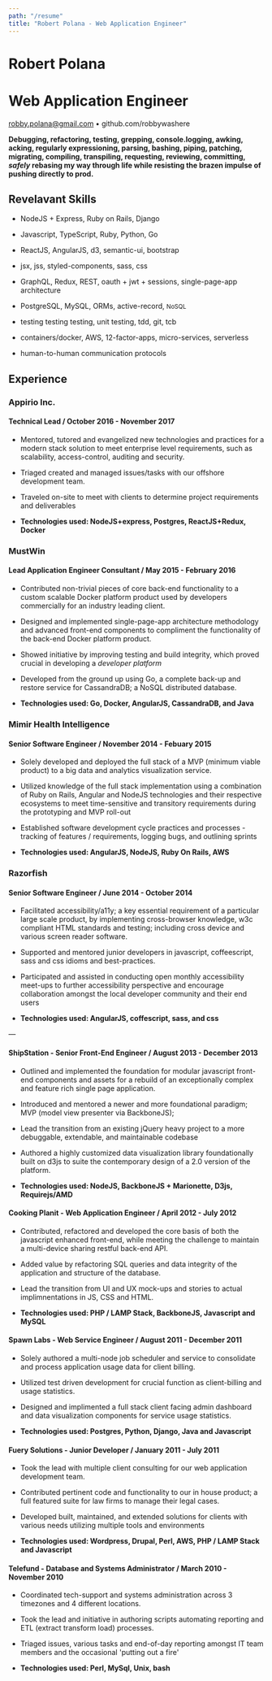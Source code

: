 ```yaml
---
path: "/resume"
title: "Robert Polana - Web Application Engineer"
---
```



# Robert Polana

# Web Application Engineer

robby.polana@gmail.com • github.com/robbywashere

**Debugging, refactoring, testing, grepping, console.logging, awking, acking, regularly expressioning, parsing, bashing, piping, patching, migrating, compiling, transpiling, requesting, reviewing, committing, _safely_ rebasing my way through life while resisting the brazen impulse of pushing directly to prod.**


## Revelavant Skills

- NodeJS + Express, Ruby on Rails, Django

- Javascript, TypeScript, Ruby, Python, Go

- ReactJS, AngularJS, d3, semantic-ui, bootstrap

- jsx, jss, styled-components, sass, css

- GraphQL, Redux, REST, oauth + jwt + sessions, single-page-app architecture

- PostgreSQL, MySQL, ORMs, active-record, <small>NoSQL</small>

- testing testing testing, unit testing, tdd, git, tcb

- containers/docker, AWS, 12-factor-apps, micro-services, serverless

- human-to-human communication protocols


## Experience

### Appirio Inc.

#### Technical Lead / October 2016 - November 2017

- Mentored, tutored and evangelized new technologies and practices for a modern stack solution to meet enterprise level requirements, such as scalability, access-control, auditing and security. 

- Triaged created and managed issues/tasks with our offshore development team.

- Traveled on-site to meet with clients to determine project requirements and deliverables 

* **Technologies used: NodeJS+express, Postgres, ReactJS+Redux, Docker**

### MustWin

#### Lead Application Engineer Consultant / May 2015 - February 2016

- Contributed non-trivial pieces of core back-end functionality to a custom scalable Docker platform product used by developers commercially for an industry leading client.

- Designed and implemented single-page-app architecture methodology and advanced front-end components to compliment the functionality of the back-end Docker platform product.

- Showed initiative by improving testing and build integrity, which proved crucial in developing a _developer platform_

- Developed from the ground up using Go, a complete back-up and restore service for CassandraDB; a NoSQL distributed database.

- **Technologies used: Go, Docker, AngularJS, CassandraDB, and Java**

### Mimir Health Intelligence

#### Senior Software Engineer / November 2014 - Febuary 2015

- Solely developed and deployed the full stack of a MVP (minimum viable product) to a big data and analytics visualization service.

- Utilized knowledge of the full stack implementation using a combination of Ruby on Rails, Angular and NodeJS technologies and their respective ecosystems to meet time-sensitive and transitory requirements during the prototyping and MVP roll-out

- Established software development cycle practices and processes - tracking of features / requirements, logging bugs, and outlining sprints

- **Technologies used: AngularJS, NodeJS, Ruby On Rails, AWS**

### Razorfish

#### Senior Software Engineer / June 2014 - October 2014

- Facilitated accessibility/a11y; a key essential requirement of a particular large scale product, by implementing cross-browser knowledge, w3c compliant HTML standards and testing; including cross device and various screen reader software.

- Supported and mentored junior developers in javascript, coffeescript, sass and css idioms and best-practices.

- Participated and assisted in conducting open monthly accessibility meet-ups to further accessibility perspective and encourage collaboration amongst the local developer community and their end users

- **Technologies used: AngularJS, coffescript, sass, and css**


&mdash;

#### ShipStation - Senior Front-End Engineer / August 2013 - December 2013

- Outlined and implemented the foundation for modular javascript front-end components and assets for a rebuild of an exceptionally complex and feature rich single page application.

- Introduced and mentored a newer and more foundational paradigm; MVP (model view presenter via BackboneJS);

- Lead the transition from an existing jQuery heavy project to a more debuggable, extendable, and maintainable codebase

- Authored a highly customized data visualization library foundationally built on d3js to suite the contemporary design of a 2.0 version of the platform.

- **Technologies used: NodeJS, BackboneJS + Marionette, D3js, Requirejs/AMD**


#### Cooking Planit - Web Application Engineer / April 2012 - July 2012

- Contributed, refactored and developed the core basis of both the javascript enhanced front-end, while meeting the challenge to maintain a multi-device sharing restful back-end API.
- Added value by refactoring SQL queries and data integrity of the application and structure of the database.
- Lead the transition from UI and UX mock-ups and stories to actual implimnentations in JS, CSS and HTML.

- **Technologies used: PHP / LAMP Stack, BackboneJS, Javascript and MySQL**

#### Spawn Labs - Web Service Engineer / August 2011 - December 2011

- Solely authored a multi-node job scheduler and service to consolidate and process application usage data for client billing.
- Utilized test driven development for crucial function as client-billing and usage statistics.
- Designed and implimented a full stack client facing admin dashboard and data visualization components for service usage statistics.

- **Technologies used: Postgres, Python, Django, Java and Javascript**

#### Fuery Solutions - Junior Developer / January 2011 - July 2011

- Took the lead with multiple client consulting for our web application development team.
- Contributed pertinent code and functionality to our in house product; a full featured suite for law firms to manage their legal cases.
- Developed built, maintained, and extended solutions for clients with various needs utilizing multiple tools and environments

- **Technologies used: Wordpress, Drupal, Perl, AWS, PHP / LAMP Stack and Javascript**

#### Telefund - Database and Systems Administrator / March 2010 - November 2010

- Coordinated tech-support and systems administration across 3 timezones and 4 different locations.

- Took the lead and initiative in authoring scripts automating reporting and ETL (extract transform load) processes.

- Triaged issues, various tasks and end-of-day reporting amongst IT team members and the occasional 'putting out a fire'

- **Technologies used: Perl, MySql, Unix, bash**
